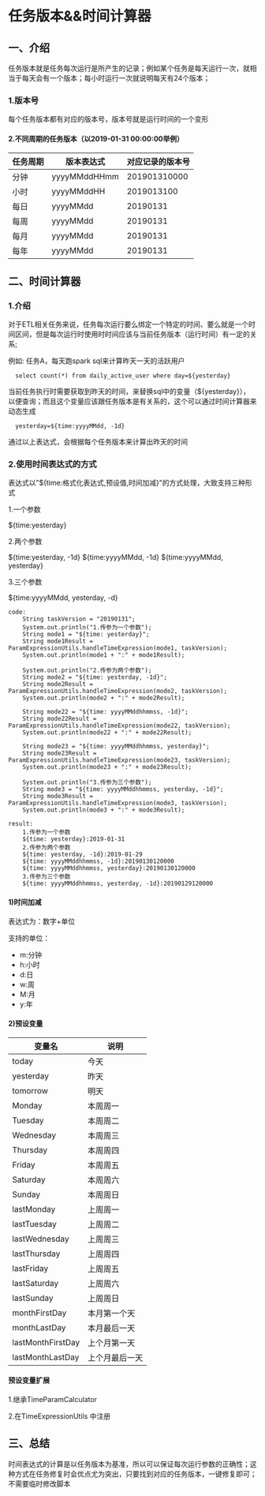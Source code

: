 # 任务版本&&时间计算器
## 一、介绍
任务版本就是任务每次运行是所产生的记录；例如某个任务是每天运行一次，就相当于每天会有一个版本；每小时运行一次就说明每天有24个版本；
### 1.版本号
每个任务版本都有对应的版本号，版本号就是运行时间的一个变形

#### 2.不同周期的任务版本（以2019-01-31 00:00:00举例）
任务周期| 版本表达式 | 对应记录的版本号
-----| ------------- | ------------
 分钟|yyyyMMddHHmm| 201901310000
 小时|yyyyMMddHH  | 2019013100
 每日|yyyyMMdd    | 20190131
 每周|yyyyMMdd    | 20190131
 每月|yyyyMMdd    | 20190131
 每年|yyyyMMdd    | 20190131

## 二、时间计算器
### 1.介绍
对于ETL相关任务来说，任务每次运行要么绑定一个特定的时间、要么就是一个时间区间，但是每次运行时使用时时间应该与当前任务版本（运行时间）有一定的关系;

例如: 任务A，每天跑spark sql来计算昨天一天的活跃用户
```
  select count(*) from daily_active_user where day=${yesterday}
```
当前任务执行时需要获取到昨天的时间，来替换sql中的变量（${yesterday}），以便查询；而且这个变量应该跟任务版本是有关系的，这个可以通过时间计算器来动态生成

```
  yesterday=${time:yyyyMMdd, -1d}
```
通过以上表达式，会根据每个任务版本来计算出昨天的时间

### 2.使用时间表达式的方式
表达式以"${time:格式化表达式,预设值,时间加减}"的方式处理，大致支持三种形式

1.一个参数

${time:yesterday}  

2.两个参数

${time:yesterday, -1d}
${time:yyyyMMdd, -1d}
${time:yyyyMMdd, yesterday}

3.三个参数

${time:yyyyMMdd, yesterday, -d}



```
code:
    String taskVersion = "20190131";
    System.out.println("1.传参为一个参数");
    String mode1 = "${time: yesterday}";
    String mode1Result = ParamExpressionUtils.handleTimeExpression(mode1, taskVersion);
    System.out.println(mode1 + ":" + mode1Result);
    
    System.out.println("2.传参为两个参数");
    String mode2 = "${time: yesterday, -1d}";
    String mode2Result = ParamExpressionUtils.handleTimeExpression(mode2, taskVersion);
    System.out.println(mode2 + ":" + mode2Result);
    
    String mode22 = "${time: yyyyMMddhhmmss, -1d}";
    String mode22Result = ParamExpressionUtils.handleTimeExpression(mode22, taskVersion);
    System.out.println(mode22 + ":" + mode22Result);
    
    String mode23 = "${time: yyyyMMddhhmmss, yesterday}";
    String mode23Result = ParamExpressionUtils.handleTimeExpression(mode23, taskVersion);
    System.out.println(mode23 + ":" + mode23Result);
    
    System.out.println("3.传参为三个参数");
    String mode3 = "${time: yyyyMMddhhmmss, yesterday, -1d}";
    String mode3Result = ParamExpressionUtils.handleTimeExpression(mode3, taskVersion);
    System.out.println(mode3 + ":" + mode3Result);

result: 
    1.传参为一个参数
    ${time: yesterday}:2019-01-31
    2.传参为两个参数
    ${time: yesterday, -1d}:2019-01-29
    ${time: yyyyMMddhhmmss, -1d}:20190130120000
    ${time: yyyyMMddhhmmss, yesterday}:20190130120000
    3.传参为三个参数
    ${time: yyyyMMddhhmmss, yesterday, -1d}:20190129120000
```
#### 1)时间加减
表达式为：数字+单位

支持的单位：

- m:分钟
- h:小时
- d:日
- w:周
- M:月
- y:年

#### 2)预设变量
变量名| 说明 
-----| ----
 today| 今天
 yesterday| 昨天
 tomorrow| 明天
 Monday| 本周周一
 Tuesday| 本周周二
 Wednesday| 本周周三
 Thursday| 本周周四
 Friday| 本周周五
 Saturday| 本周周六
 Sunday| 本周周日
 lastMonday| 上周周一
 lastTuesday| 上周周二
 lastWednesday| 上周周三
 lastThursday| 上周周四
 lastFriday| 上周周五
 lastSaturday| 上周周六
 lastSunday| 上周周日
 monthFirstDay| 本月第一个天
 monthLastDay| 本月最后一天
 lastMonthFirstDay| 上个月第一天
 lastMonthLastDay| 上个月最后一天
 
 #### 预设变量扩展
 
 1.继承TimeParamCalculator
 
 2.在TimeExpressionUtils 中注册

## 三、总结
时间表达式的计算是以任务版本为基准，所以可以保证每次运行参数的正确性；这种方式在任务修复时会优点尤为突出，只要找到对应的任务版本，一键修复即可；不需要临时修改脚本